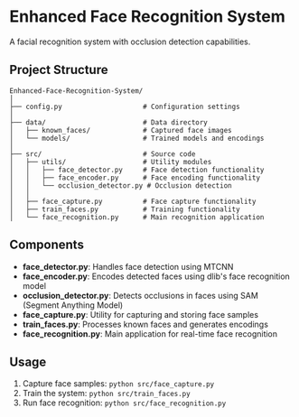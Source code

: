 # Enhanced Face Recognition System

A facial recognition system with occlusion detection capabilities.

## Project Structure

```
Enhanced-Face-Recognition-System/
│
├── config.py                    # Configuration settings
│
├── data/                        # Data directory
│   ├── known_faces/             # Captured face images
│   └── models/                  # Trained models and encodings
│
├── src/                         # Source code
│   ├── utils/                   # Utility modules
│   │   ├── face_detector.py     # Face detection functionality
│   │   ├── face_encoder.py      # Face encoding functionality
│   │   └── occlusion_detector.py # Occlusion detection
│   │
│   ├── face_capture.py          # Face capture functionality
│   ├── train_faces.py           # Training functionality
│   └── face_recognition.py      # Main recognition application
```

## Components

- **face_detector.py**: Handles face detection using MTCNN
- **face_encoder.py**: Encodes detected faces using dlib's face recognition model
- **occlusion_detector.py**: Detects occlusions in faces using SAM (Segment Anything Model)
- **face_capture.py**: Utility for capturing and storing face samples
- **train_faces.py**: Processes known faces and generates encodings
- **face_recognition.py**: Main application for real-time face recognition

## Usage

1. Capture face samples: `python src/face_capture.py`
2. Train the system: `python src/train_faces.py`
3. Run face recognition: `python src/face_recognition.py`
